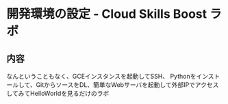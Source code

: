 # 開発環境の設定 - Cloud Skills Boost ラボ

## 内容

なんということもなく、GCEインスタンスを起動してSSH、
Pythonをインストールして、GitからソースをDL、簡単なWebサーバを起動して外部IPでアクセスしてみてHelloWorldを見るだけのラボ
